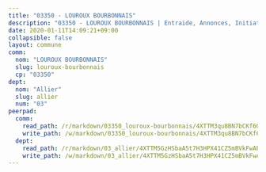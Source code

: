 ```yaml
---
title: "03350 - LOUROUX BOURBONNAIS"
description: "03350 - LOUROUX BOURBONNAIS | Entraide, Annonces, Initiatives"
date: 2020-01-11T14:09:21+09:00
collapsible: false
layout: commune
comm:
  nom: "LOUROUX BOURBONNAIS"
  slug: louroux-bourbonnais
  cp: "03350"
dept:
  nom: "Allier"
  slug: allier
  num: "03"
peerpad:
  comm:
    read_path: /r/markdown/03350_louroux-bourbonnais/4XTTM3qu8BN7bCKf6GYXS1FFPX6WUyeqpSujk6Bj8oHXcwfy2
    write_path: /w/markdown/03350_louroux-bourbonnais/4XTTM3qu8BN7bCKf6GYXS1FFPX6WUyeqpSujk6Bj8oHXcwfy2-K3TgUMWzCfweF8bTf4wpo3812JVeEJDwLhAbfUzU5SJtmsYYsZK7BPKiSJMXrAt8EddXjDNd4HvvixiWmDSvZDm3EbajQNQEFkraZDAgmLCDyx5oT84uAYNApF31pv2L5tWxm6Lx
  dept:
    read_path: /r/markdown/03_allier/4XTTM5GzHSbaA5t7H3HPX41CZ5mBVkFwAP4hDd5RoBY2JsEAy
    write_path: /w/markdown/03_allier/4XTTM5GzHSbaA5t7H3HPX41CZ5mBVkFwAP4hDd5RoBY2JsEAy-K3TgTfK63S9nh1XDKRdQM5CC7MJ5PWSrKVUCPKbSrFQ3cakeCH8tQGdUR9DTAz4uGC38FSNg947MKdwTpPPt11GSCbnkNPZdBTNtwdL7kw34FMS1ADZJRkGgd1Xx6qPUaEUtuBP3
---
```


